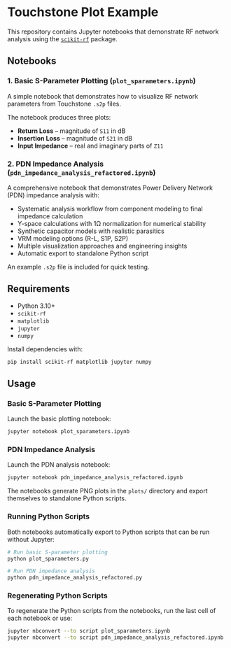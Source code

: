 # Touchstone Plot Example

This repository contains Jupyter notebooks that demonstrate RF network analysis using the [`scikit-rf`](https://scikit-rf.org) package.

## Notebooks

### 1. Basic S-Parameter Plotting (`plot_sparameters.ipynb`)

A simple notebook that demonstrates how to visualize RF network parameters from Touchstone `.s2p` files.

The notebook produces three plots:
- **Return Loss** – magnitude of `S11` in dB
- **Insertion Loss** – magnitude of `S21` in dB
- **Input Impedance** – real and imaginary parts of `Z11`

### 2. PDN Impedance Analysis (`pdn_impedance_analysis_refactored.ipynb`)

A comprehensive notebook that demonstrates Power Delivery Network (PDN) impedance analysis with:
- Systematic analysis workflow from component modeling to final impedance calculation
- Y-space calculations with 1Ω normalization for numerical stability
- Synthetic capacitor models with realistic parasitics
- VRM modeling options (R-L, S1P, S2P)
- Multiple visualization approaches and engineering insights
- Automatic export to standalone Python script

An example `.s2p` file is included for quick testing.

## Requirements

- Python 3.10+
- `scikit-rf`
- `matplotlib`
- `jupyter`
- `numpy`

Install dependencies with:

```bash
pip install scikit-rf matplotlib jupyter numpy
```

## Usage

### Basic S-Parameter Plotting

Launch the basic plotting notebook:

```bash
jupyter notebook plot_sparameters.ipynb
```

### PDN Impedance Analysis

Launch the PDN analysis notebook:

```bash
jupyter notebook pdn_impedance_analysis_refactored.ipynb
```

The notebooks generate PNG plots in the `plots/` directory and export themselves to standalone Python scripts.

### Running Python Scripts

Both notebooks automatically export to Python scripts that can be run without Jupyter:

```bash
# Run basic S-parameter plotting
python plot_sparameters.py

# Run PDN impedance analysis  
python pdn_impedance_analysis_refactored.py
```

### Regenerating Python Scripts

To regenerate the Python scripts from the notebooks, run the last cell of each notebook or use:

```bash
jupyter nbconvert --to script plot_sparameters.ipynb
jupyter nbconvert --to script pdn_impedance_analysis_refactored.ipynb
```
